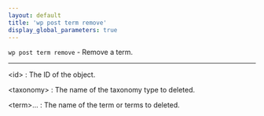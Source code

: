 ```yaml
---
layout: default
title: 'wp post term remove'
display_global_parameters: true
---
```


`wp post term remove` - Remove a term.

<hr />

&lt;id&gt;
: The ID of the object.

&lt;taxonomy&gt;
: The name of the taxonomy type to deleted.

&lt;term&gt;...
: The name of the term or terms to deleted.



